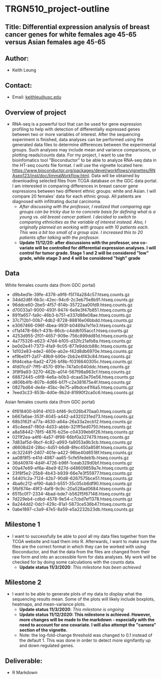 # TRGN510_project-outline

## Title: Differential expression analysis of breast cancer genes for white females age 45-65 versus Asian females age 45-65

## Author:
- Keith Leung
## Contact:
- Email: keithleu@usc.edu

## Overview of project
- RNA-seq is a powerful tool that can be used for gene expression profiling to help with detection of differentially expressed genes between two or more variables of interest. After the sequencing experiment is finished, data analyses can be performed using the generated data files to determine differences between the experimental groups. Such analyses may include mean and variance comparisons, or plotting reads/counts data. For my project, I want to use the bioinfomatics tool "Bioconductor" to be able to analyze RNA-seq data in the HT-seq counts file format. I will use the vignette located here: https://www.bioconductor.org/packages/devel/workflows/vignettes/RNAseq123/inst/doc/limmaWorkflow.html. Data will be obtained by downloading selected files from TCGA database on the GDC data portal. I am interested in comparing differences in breast cancer gene expressions between two different ethnic groups: white and Asian. I will compare 20 females' data for each ethnic group. All patients are diagnosed with infiltrating ductal carcinoma.
  - *After discussing with the professor, I realized that comparing age groups can be tricky due to no concrete basis for defining what is a young vs. old breast cancer patient. I decided to switch to comparing ethnicities as the variable of interest instead. Also, I originally planned on working with groups with 10 patients each. This was a bit too small of a group size. I increased this to 20 patients after talking with the professor.*
  - **Update 11/12/20: after discussions with the professor, one co-variate will be controlled for differential expression analyses. I will control for tumor grade. Stage 1 and 2 will be considered "low" grade, while stage 3 and 4 will be considered "high" grade**  
 

## Data
White females counts data (from GDC portal)
- d9b4ed1e-39fe-4378-a9f8-f5f74a284c57.htseq.counts.gz
- 34dd2d8f-6b3c-42ec-94c6-2c3eb75e8b91.htseq.counts.gz
- 96ddce60-2be5-4f57-814b-35722aa00fd9.htseq.counts.gz
- d70033a1-9000-493f-9474-6e9e3f47b851.htseq.counts.gz
- 891fa657-fa9c-46b3-b751-e337d88e08ae.htseq.counts.gz
- 37c712b1-00b7-4db2-8728-88816e06bbdd.htseq.counts.gz
- e3067466-096f-4bea-993f-b0469a7e11e3.htseq.counts.gz
- cf1a1478-68c1-431b-86cb-c4ddb105accf.htseq.counts.gz
- 4253d955-2f01-4657-909e-756c899dd81d.htseq.counts.gz
- 4a775326-e623-47d4-b105-d32fc21afb8a.htseq.counts.gz
- be0d2e41-7373-4fa9-9c05-877e9ddcb88c.htseq.counts.gz
- 1d102e83-ede2-460e-ab2e-f42d8db6970e.htseq.counts.gz
- ef9be0f1-2a17-49b9-b90e-2bb2e4f43c84.htseq.counts.gz
- 8fd4ceba-6ad2-4726-bf8b-f0316640305c.htseq.counts.gz
- 4fd01cd7-7ff5-4570-891e-747a0c640ddc.htseq.counts.gz
- 3f9f9a93-3270-462b-a014-567f98a963cf.htseq.counts.gz
- 68872445-c6f8-4e6a-b0b3-dcaa53e70e56.htseq.counts.gz
- d806b4fb-807b-4d66-b17f-c2e381675e4f.htseq.counts.gz
- 0827bd64-de4e-45bc-9e75-a9bdce41f4a5.htseq.counts.gz
- 7eed3c23-853b-4d0e-9b2d-81990f2ca0c6.htseq.counts.gz

Asian females counts data (from GDC portal)
- 6f618400-b914-4103-bf46-9c026b470aa0.htseq.counts.gz
- b667a6ae-353f-4045-a442-a4320231ed73.htseq.counts.gz
- 68b3162f-a77a-4630-a64a-26a33a2ecb12.htseq.counts.gz
- 45c4eed7-f80d-4d33-abbb-321ff5ed0750.htseq.counts.gz
- a8a58442-78f5-4876-b25e-c04339eb6f26.htseq.counts.gz
- 0211f2ea-a4f6-4a57-8f98-66bf0a327479.htseq.counts.gz
- 7d83af5d-9bcf-4c82-a993-fa9053a9b3cb.htseq.counts.gz
- d6608d24-28bc-4d51-b6d8-8fec450a858f.htseq.counts.gz
- dc322491-2407-401e-a422-96be40d6518f.htseq.counts.gz
- aa08f8f5-e41d-4987-aa65-5cfe5fedeb1b.htseq.counts.gz
- 36d40974-4d4f-4726-b98f-1ceab329d0bf.htseq.counts.gz
- 00a47e69-ef6a-4be9-827d-d48609859a7e.htseq.counts.gz
- 23f8f5e2-25b8-4b43-b939-66e7e3f55977.htseq.counts.gz
-	54401c2a-7124-42b7-90d8-6267575bce51.htseq.counts.gz
- 4ba6c212-ef90-4ab3-b551-35c05cb6df90.htseq.counts.gz
- 5fbf674e-49f3-4af8-9c9c-20a528ad0684.htseq.counts.gz
- 6515c0f7-2334-4bad-bde7-b562f5f67148.htseq.counts.gz
- 7d229eb4-cdbd-4578-9e54-c7cbd7ef1378.htseq.counts.gz
- 8a244dd2-0dc1-429c-81a1-5873ce536b47.htseq.counts.gz
- 0abe1897-c3a9-47e5-8a59-e5a2232b23db.htseq.counts.gz

## Milestone 1
- I want to successfully be able to pool all my data files together from the TCGA website and load them into R. Afterwards, I want to make sure the files are the correct format in which they can be worked with using Bioconductor, and that the data from the files are changed from their raw form and into an accessible form for data analyses. My work will be checked for by doing some calculations with the counts data.
  - **Update status 11/3/2020**: *This milestone has been achieved*

## Milestone 2
- I want to be able to generate plots of my data to display what the sequencing results mean. Some of the plots will likely include boxplots, heatmaps, and mean-variance plots.
  - **Update status 11/3/2020**: *This milestone is ongoing*
  - **Update status 11/12/2020: This milestone is achieved. However, more changes will be made to the markdown - especially with the need to account for one covariate. I will also attempt the "camera" section of the vignette.**
  - Note: the log-fold-change threshold was changed to 0.1 instead of the default 1. This was done in order to detect more signifantly up and down regulated genes.

## Deliverable:
- R Markdown
